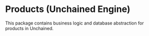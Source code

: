 # Products (Unchained Engine)

This package contains business logic and database abstraction for products in Unchained.
